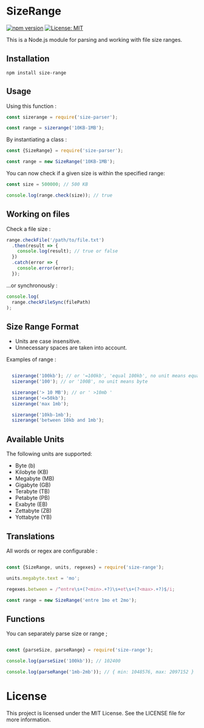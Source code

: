 
# SizeRange

[![npm version](https://badge.fury.io/js/take-easy.svg)](https://www.npmjs.com/package/size-range)
[![License: MIT](https://img.shields.io/badge/License-MIT-yellow.svg)](https://opensource.org/licenses/MIT)

This is a Node.js module for parsing and working with file size ranges.

## Installation

```shell
npm install size-range
```
## Usage

Using this function :

```javascript
const sizerange = require('size-parser');

const range = sizerange('10KB-1MB');
```

By instantiating a class :

```javascript
const {SizeRange} = require('size-parser');

const range = new SizeRange('10KB-1MB');
```

You can now check if a given size is within the specified range:

```javascript
const size = 500000; // 500 KB

console.log(range.check(size)); // true
```


## Working on files

Check a file size :

```javascript
range.checkFile('/path/to/file.txt')
  .then(result => {
    console.log(result); // true or false
  })
  .catch(error => {
    console.error(error);
  });
```

...or synchronously :

```javascript
console.log(
  range.checkFileSync(filePath)
);
```

## Size Range Format

 - Units are case insensitive.
 - Unnecessary spaces are taken into account.

Examples of range :

```javascript

  sizerange('100kb'); // or '=100kb', 'equal 100kb', no unit means equal
  sizerange('100'); // or '100B', no unit means byte

  sizerange('> 10 MB'); // or ' >10mb '
  sizerange('<=50kb');
  sizerange('max 1mb');

  sizerange('10kb-1mb');
  sizerange('between 10kb and 1mb');
```

## Available Units

The following units are supported:

 - Byte (b)
 - Kilobyte (KB)
 - Megabyte (MB)
 - Gigabyte (GB)
 - Terabyte (TB)
 - Petabyte (PB)
 - Exabyte (EB)
 - Zettabyte (ZB)
 - Yottabyte (YB)

## Translations

All words or regex are configurable :

```javascript

const {SizeRange, units, regexes} = require('size-range');

units.megabyte.text = 'mo';

regexes.between = /^entre\s+(?<min>.+?)\s+et\s+(?<max>.+?)$/i;

const range = new SizeRange('entre 1mo et 2mo');

```

## Functions

You can separately parse size or range ;

```javascript

const {parseSize, parseRange} = require('size-range');

console.log(parseSize('100kb')); // 102400

console.log(parseRange('1mb-2mb')); // { min: 1048576, max: 2097152 }

```

# License

This project is licensed under the MIT License. See the LICENSE file for more information.
